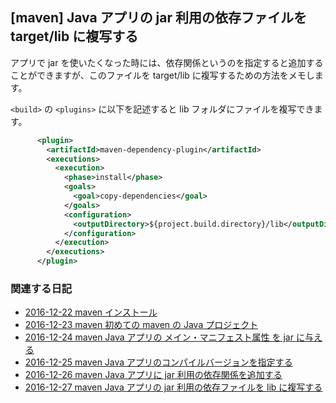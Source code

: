 ## [maven] Java アプリの jar 利用の依存ファイルを target/lib に複写する

アプリで jar を使いたくなった時には、依存関係というのを指定すると追加することができますが、このファイルを target/lib に複写するための方法をメモします。

`<build>` の `<plugins>` に以下を記述すると lib フォルダにファイルを複写できます。

```xml
      <plugin>
        <artifactId>maven-dependency-plugin</artifactId>
        <executions>
          <execution>
            <phase>install</phase>
            <goals>
              <goal>copy-dependencies</goal>
            </goals>
            <configuration>
              <outputDirectory>${project.build.directory}/lib</outputDirectory>
            </configuration>
          </execution>
        </executions>
      </plugin>
```



### 関連する日記


* [2016-12-22 maven インストール](http://d.hatena.ne.jp/igapyon/20161222)
* [2016-12-23 maven 初めての maven の Java プロジェクト](http://d.hatena.ne.jp/igapyon/20161223)
* [2016-12-24 maven Java アプリの メイン・マニフェスト属性 を jar に与える](http://d.hatena.ne.jp/igapyon/20161224)
* [2016-12-25 maven Java アプリのコンパイルバージョンを指定する](http://d.hatena.ne.jp/igapyon/20161225)
* [2016-12-26 maven Java アプリに jar 利用の依存関係を追加する](http://d.hatena.ne.jp/igapyon/20161226)
* [2016-12-27 maven Java アプリの jar 利用の依存ファイルを lib に複写する](http://d.hatena.ne.jp/igapyon/20161227)


